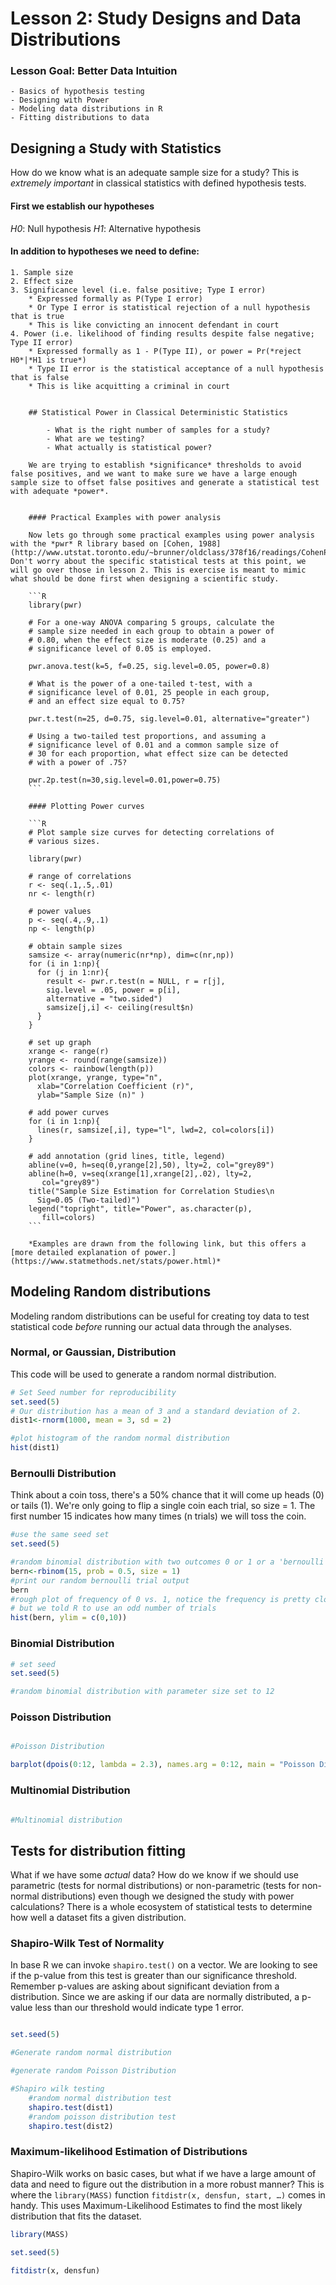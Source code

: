 # Lesson 2: Study Designs and Data Distributions

### Lesson Goal: Better Data Intuition
	- Basics of hypothesis testing
	- Designing with Power
	- Modeling data distributions in R
	- Fitting distributions to data

## Designing a Study with Statistics

How do we know what is an adequate sample size for a study?
This is *extremely important* in classical statistics with defined hypothesis tests.

#### First we establish our hypotheses

*H0*: Null hypothesis
*H1*: Alternative hypothesis

#### In addition to hypotheses we need to define:

	1. Sample size
	2. Effect size
	3. Significance level (i.e. false positive; Type I error)
		* Expressed formally as P(Type I error)
		* Or Type I error is statistical rejection of a null hypothesis that is true
		* This is like convicting an innocent defendant in court
	4. Power (i.e. likelihood of finding results despite false negative; Type II error)
		* Expressed formally as 1 - P(Type II), or power = Pr(*reject H0*|*H1 is true*)
		* Type II error is the statistical acceptance of a null hypothesis that is false
		* This is like acquitting a criminal in court


		## Statistical Power in Classical Deterministic Statistics

			- What is the right number of samples for a study?
			- What are we testing?
			- What actually is statistical power?

		We are trying to establish *significance* thresholds to avoid false positives, and we want to make sure we have a large enough sample size to offset false positives and generate a statistical test with adequate *power*.


		#### Practical Examples with power analysis

		Now lets go through some practical examples using power analysis with the *pwr* R library based on [Cohen, 1988](http://www.utstat.toronto.edu/~brunner/oldclass/378f16/readings/CohenPower.pdf). Don't worry about the specific statistical tests at this point, we will go over those in lesson 2. This is exercise is meant to mimic what should be done first when designing a scientific study.

		```R
		library(pwr)

		# For a one-way ANOVA comparing 5 groups, calculate the
		# sample size needed in each group to obtain a power of
		# 0.80, when the effect size is moderate (0.25) and a
		# significance level of 0.05 is employed.

		pwr.anova.test(k=5, f=0.25, sig.level=0.05, power=0.8)

		# What is the power of a one-tailed t-test, with a
		# significance level of 0.01, 25 people in each group,
		# and an effect size equal to 0.75?

		pwr.t.test(n=25, d=0.75, sig.level=0.01, alternative="greater")

		# Using a two-tailed test proportions, and assuming a
		# significance level of 0.01 and a common sample size of
		# 30 for each proportion, what effect size can be detected
		# with a power of .75?

		pwr.2p.test(n=30,sig.level=0.01,power=0.75)
		```

		#### Plotting Power curves

		```R
		# Plot sample size curves for detecting correlations of
		# various sizes.

		library(pwr)

		# range of correlations
		r <- seq(.1,.5,.01)
		nr <- length(r)

		# power values
		p <- seq(.4,.9,.1)
		np <- length(p)

		# obtain sample sizes
		samsize <- array(numeric(nr*np), dim=c(nr,np))
		for (i in 1:np){
		  for (j in 1:nr){
		    result <- pwr.r.test(n = NULL, r = r[j],
		    sig.level = .05, power = p[i],
		    alternative = "two.sided")
		    samsize[j,i] <- ceiling(result$n)
		  }
		}

		# set up graph
		xrange <- range(r)
		yrange <- round(range(samsize))
		colors <- rainbow(length(p))
		plot(xrange, yrange, type="n",
		  xlab="Correlation Coefficient (r)",
		  ylab="Sample Size (n)" )

		# add power curves
		for (i in 1:np){
		  lines(r, samsize[,i], type="l", lwd=2, col=colors[i])
		}

		# add annotation (grid lines, title, legend)
		abline(v=0, h=seq(0,yrange[2],50), lty=2, col="grey89")
		abline(h=0, v=seq(xrange[1],xrange[2],.02), lty=2,
		   col="grey89")
		title("Sample Size Estimation for Correlation Studies\n
		  Sig=0.05 (Two-tailed)")
		legend("topright", title="Power", as.character(p),
		   fill=colors)
		```

		*Examples are drawn from the following link, but this offers a [more detailed explanation of power.](https://www.statmethods.net/stats/power.html)*

## Modeling Random distributions

Modeling random distributions can be useful for creating toy data to test statistical code *before* running our actual data through the analyses.

### Normal, or Gaussian, Distribution

This code will be used to generate a random normal distribution.

```R
# Set Seed number for reproducibility
set.seed(5)
# Our distribution has a mean of 3 and a standard deviation of 2.
dist1<-rnorm(1000, mean = 3, sd = 2)

#plot histogram of the random normal distribution
hist(dist1)

```

### Bernoulli Distribution

Think about a coin toss, there's a 50% chance that it will come up heads (0) or tails (1). We're only going to flip a single coin each trial, so size = 1. The first number 15 indicates how many times (n trials) we will toss the coin.

```R
#use the same seed set
set.seed(5)

#random binomial distribution with two outcomes 0 or 1 or a 'bernoulli trial'
bern<-rbinom(15, prob = 0.5, size = 1)
#print our random bernoulli trial output
bern
#rough plot of frequency of 0 vs. 1, notice the frequency is pretty close to 50%,
# but we told R to use an odd number of trials
hist(bern, ylim = c(0,10))
```

### Binomial Distribution

```R
# set seed
set.seed(5)

#random binomial distribution with parameter size set to 12

```



### Poisson Distribution

```R

#Poisson Distribution

barplot(dpois(0:12, lambda = 2.3), names.arg = 0:12, main = "Poisson Distribution")

```

### Multinomial Distribution

```R

#Multinomial distribution

```

## Tests for distribution fitting

What if we have some *actual* data? How do we know if we should use parametric (tests for normal distributions) or non-parametric (tests for non-normal distributions) even though we designed the study with power calculations?
There is a whole ecosystem of statistical tests to determine how well a dataset fits a given distribution.

### Shapiro-Wilk Test of Normality

In base R we can invoke `shapiro.test()` on a vector. We are looking to see if the p-value from this test is greater than our significance threshold. Remember p-values are asking about significant deviation from a distribution. Since we are asking if our data are normally distributed, a p-value less than our threshold would indicate type 1 error.

```R

set.seed(5)

#Generate random normal distribution

#generate random Poisson Distribution

#Shapiro wilk testing
	#random normal distribution test
	shapiro.test(dist1)
	#random poisson distribution test
	shapiro.test(dist2)

```
### Maximum-likelihood Estimation of Distributions

Shapiro-Wilk works on basic cases, but what if we have a large amount of data and need to figure out the distribution in a more robust manner? This is where the `library(MASS)` function `fitdistr(x, densfun, start, …)` comes in handy. This uses Maximum-Likelihood Estimates to find the most likely distribution that fits the dataset.  

```R
library(MASS)

set.seed(5)

fitdistr(x, densfun)
```
